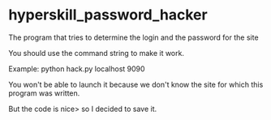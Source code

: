 # hyperskill_password_hacker
The program that tries to determine the login and the password for the site

You should use the command string to make it work.

Example:
python hack.py localhost 9090

You won't be able to launch it because we don't know the site for which this program was written.

But the code is nice> so I decided to save it.
